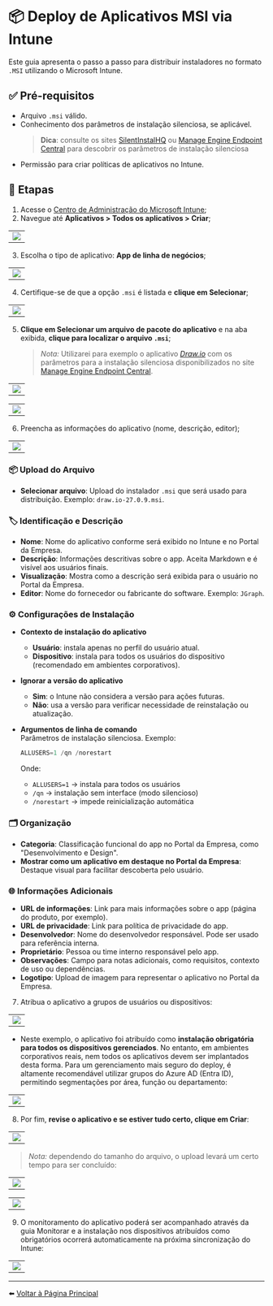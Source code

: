 # 📦 Deploy de Aplicativos MSI via Intune

Este guia apresenta o passo a passo para distribuir instaladores no formato `.MSI` utilizando o Microsoft Intune.

## ✅ Pré-requisitos

- Arquivo `.msi` válido.
- Conhecimento dos parâmetros de instalação silenciosa, se aplicável.
   > **Dica**: consulte os sites [SilentInstalHQ](https://silentinstallhq.com/) ou [Manage Engine Endpoint Central](https://www.manageengine.com/products/desktop-central/software-installation/latest-software.html) para descobrir os parâmetros de instalação silenciosa
- Permissão para criar políticas de aplicativos no Intune.

## 🚀 Etapas

1. Acesse o [Centro de Administração do Microsoft Intune](https://intune.microsoft.com);
2. Navegue até **Aplicativos > Todos os aplicativos > Criar**;
<table>
  <tr>
    <td><img src="imagens/MSI-DEPLOY-01.png"></td>
  </tr>
</table>

3. Escolha o tipo de aplicativo: **App de linha de negócios**;
<table>
  <tr>
    <td><img src="imagens/MSI-DEPLOY-02.png"></td>
  </tr>
</table>

4. Certifique-se de que a opção `.msi` é listada e **clique em Selecionar**;
<table>
  <tr>
    <td><img src="imagens/MSI-DEPLOY-03.png"></td>
  </tr>
</table>

5. **Clique em Selecionar um arquivo de pacote do aplicativo** e na aba exibida, **clique para localizar o arquivo `.msi`**;
   > *Nota:* Utilizarei para exemplo o aplicativo *[Draw.io](https://get.diagrams.net/)* com os parâmetros para a instalação silenciosa disponibilizados no site [Manage Engine Endpoint Central](https://www.manageengine.com/products/desktop-central/software-installation/silent_install_Draw.io-(MSI)-(x64)-(26.1.1).html).
<table>
  <tr>
    <td><img src="imagens/MSI-DEPLOY-04.png"></td>
  </tr>
</table>
<table>
  <tr>
    <td><img src="imagens/MSI-DEPLOY-05.png"></td>
  </tr>
</table>

6. Preencha as informações do aplicativo (nome, descrição, editor);
<table>
  <tr>
    <td><img src="imagens/MSI-DEPLOY-06.png"></td>
  </tr>
</table>

### 📦 Upload do Arquivo

- **Selecionar arquivo**: Upload do instalador `.msi` que será usado para distribuição. Exemplo: `draw.io-27.0.9.msi`.

### 🏷️ Identificação e Descrição

- **Nome**: Nome do aplicativo conforme será exibido no Intune e no Portal da Empresa.
- **Descrição**: Informações descritivas sobre o app. Aceita Markdown e é visível aos usuários finais.
- **Visualização**: Mostra como a descrição será exibida para o usuário no Portal da Empresa.
- **Editor**: Nome do fornecedor ou fabricante do software. Exemplo: `JGraph`.

### ⚙️ Configurações de Instalação

- **Contexto de instalação do aplicativo**  
  - **Usuário**: instala apenas no perfil do usuário atual.  
  - **Dispositivo**: instala para todos os usuários do dispositivo (recomendado em ambientes corporativos).

- **Ignorar a versão do aplicativo**  
  - **Sim**: o Intune não considera a versão para ações futuras.  
  - **Não**: usa a versão para verificar necessidade de reinstalação ou atualização.

- **Argumentos de linha de comando**  
  Parâmetros de instalação silenciosa. Exemplo:
  ```powershell
  ALLUSERS=1 /qn /norestart
  ```
  Onde:
  - `ALLUSERS=1` → instala para todos os usuários  
  - `/qn` → instalação sem interface (modo silencioso)  
  - `/norestart` → impede reinicialização automática

### 🗂️ Organização

- **Categoria**: Classificação funcional do app no Portal da Empresa, como "Desenvolvimento e Design".
- **Mostrar como um aplicativo em destaque no Portal da Empresa**: Destaque visual para facilitar descoberta pelo usuário.

### 🌐 Informações Adicionais

- **URL de informações**: Link para mais informações sobre o app (página do produto, por exemplo).
- **URL de privacidade**: Link para política de privacidade do app.
- **Desenvolvedor**: Nome do desenvolvedor responsável. Pode ser usado para referência interna.
- **Proprietário**: Pessoa ou time interno responsável pelo app.
- **Observações**: Campo para notas adicionais, como requisitos, contexto de uso ou dependências.
- **Logotipo**: Upload de imagem para representar o aplicativo no Portal da Empresa.

7. Atribua o aplicativo a grupos de usuários ou dispositivos:
<table>
  <tr>
    <td><img src="imagens/MSI-DEPLOY-07.png"></td>
  </tr>
</table>

- Neste exemplo, o aplicativo foi atribuído como **instalação obrigatória para todos os dispositivos gerenciados**. No entanto, em ambientes corporativos reais, nem todos os aplicativos devem ser implantados desta forma. Para um gerenciamento mais seguro do deploy, é altamente recomendável utilizar grupos do Azure AD (Entra ID), permitindo segmentações por área, função ou departamento:
<table>
  <tr>
    <td><img src="imagens/MSI-DEPLOY-08.png"></td>
  </tr>
</table>

8. Por fim, **revise o aplicativo e se estiver tudo certo, clique em Criar**:
<table>
  <tr>
    <td><img src="imagens/MSI-DEPLOY-09.png"></td>
  </tr>
</table>

> *Nota:* dependendo do tamanho do arquivo, o upload levará um certo tempo para ser concluído:
<table>
  <tr>
    <td><img src="imagens/MSI-DEPLOY-10.png"></td>
  </tr>
</table>
<table>
  <tr>
    <td><img src="imagens/MSI-DEPLOY-11.png"></td>
  </tr>
</table>

9. O monitoramento do aplicativo poderá ser acompanhado através da guia Monitorar e a instalação nos dispositivos atribuídos como obrigatórios ocorrerá automaticamente na próxima sincronização do Intune:
<table>
  <tr>
    <td><img src="imagens/MSI-DEPLOY-12.png"></td>
  </tr>
</table>

---

⬅️ [Voltar à Página Principal](https://github.com/jardelsantos78/intune-deploy-apps/tree/main)
